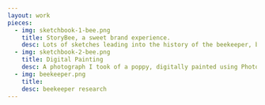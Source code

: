 ```yaml
---
layout: work
pieces:
  - img: sketchbook-1-bee.png
    title: StoryBee, a sweet brand experience.
    desc: Lots of sketches leading into the history of the beekeeper, beekeeper and community feel. Branding was done for the honey jars and business cards.
  - img: sketchbook-2-bee.png
    title: Digital Painting
    desc: A photograph I took of a poppy, digitally painted using Photoshop pastels. I am obsessed with flowers and gardening and nature.
  - img: beekeeper.png
    title:
    desc: beekeeper research
---
```

